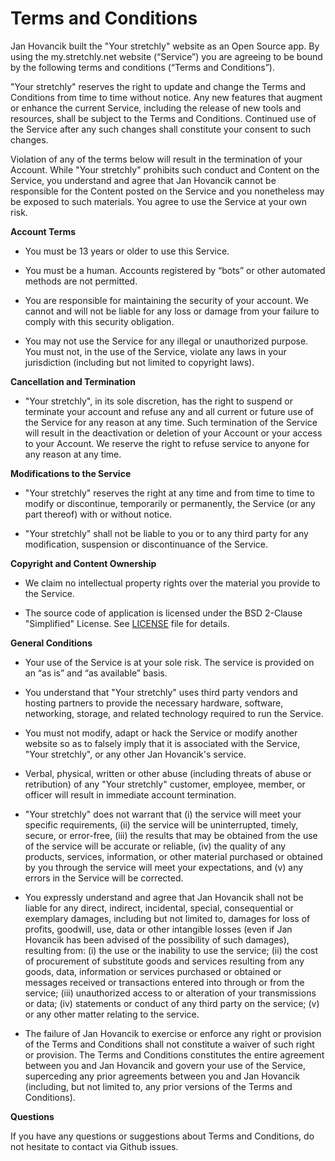 Terms and Conditions
====================

Jan Hovancik built the "Your stretchly" website as an Open Source app. By using the my.stretchly.net website (“Service”) you are agreeing to be bound by the following terms and conditions (“Terms and Conditions”).

"Your stretchly" reserves the right to update and change the Terms and Conditions from time to time without notice. Any new features that augment or enhance the current Service, including the release of new tools and resources, shall be subject to the Terms and Conditions. Continued use of the Service after any such changes shall constitute your consent to such changes.

Violation of any of the terms below will result in the termination of your Account. While "Your stretchly" prohibits such conduct and Content on the Service, you understand and agree that Jan Hovancik cannot be responsible for the Content posted on the Service and you nonetheless may be exposed to such materials. You agree to use the Service at your own risk.

**Account Terms**

* You must be 13 years or older to use this Service.

* You must be a human. Accounts registered by “bots” or other automated methods are not permitted.

* You are responsible for maintaining the security of your account. We cannot and will not be liable for any loss or damage from your failure to comply with this security obligation.

* You may not use the Service for any illegal or unauthorized purpose. You must not, in the use of the Service, violate any laws in your jurisdiction (including but not limited to copyright laws).

**Cancellation and Termination**

* "Your stretchly", in its sole discretion, has the right to suspend or terminate your account and refuse any and all current or future use of the Service for any reason at any time. Such termination of the Service will result in the deactivation or deletion of your Account or your access to your Account. We reserve the right to refuse service to anyone for any reason at any time.

**Modifications to the Service**

* "Your stretchly" reserves the right at any time and from time to time to modify or discontinue, temporarily or permanently, the Service (or any part thereof) with or without notice.

* "Your stretchly" shall not be liable to you or to any third party for any modification, suspension or discontinuance of the Service.

**Copyright and Content Ownership**

* We claim no intellectual property rights over the material you provide to the Service.

* The source code of application is licensed under the BSD 2-Clause "Simplified" License. See [LICENSE](https://github.com/hovancik/stretchly_server/blob/master/LICENSE) file for details.

**General Conditions**

* Your use of the Service is at your sole risk. The service is provided on an “as is” and “as available” basis.

* You understand that "Your stretchly" uses third party vendors and hosting partners to provide the necessary hardware, software, networking, storage, and related technology required to run the Service.

* You must not modify, adapt or hack the Service or modify another website so as to falsely imply that it is associated with the Service, "Your stretchly", or any other Jan Hovancik's service.

* Verbal, physical, written or other abuse (including threats of abuse or retribution) of any "Your stretchly" customer, employee, member, or officer will result in immediate account termination.

* "Your stretchly" does not warrant that (i) the service will meet your specific requirements, (ii) the service will be uninterrupted, timely, secure, or error-free, (iii) the results that may be obtained from the use of the service will be accurate or reliable, (iv) the quality of any products, services, information, or other material purchased or obtained by you through the service will meet your expectations, and (v) any errors in the Service will be corrected.

* You expressly understand and agree that Jan Hovancik shall not be liable for any direct, indirect, incidental, special, consequential or exemplary damages, including but not limited to, damages for loss of profits, goodwill, use, data or other intangible losses (even if Jan Hovancik has been advised of the possibility of such damages), resulting from: (i) the use or the inability to use the service; (ii) the cost of procurement of substitute goods and services resulting from any goods, data, information or services purchased or obtained or messages received or transactions entered into through or from the service; (iii) unauthorized access to or alteration of your transmissions or data; (iv) statements or conduct of any third party on the service; (v) or any other matter relating to the service.

* The failure of Jan Hovancik to exercise or enforce any right or provision of the Terms and Conditions shall not constitute a waiver of such right or provision. The Terms and Conditions constitutes the entire agreement between you and Jan Hovancik and govern your use of the Service, superceding any prior agreements between you and Jan Hovancik (including, but not limited to, any prior versions of the Terms and Conditions).

**Questions**

If you have any questions or suggestions about Terms and Conditions, do not hesitate to contact via Github issues.
